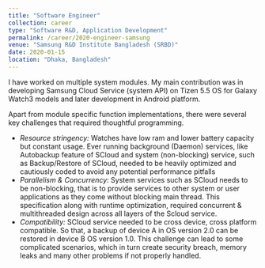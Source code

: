 ```yaml
---
title: "Software Engineer"
collection: career
type: "Software R&D, Application Development"
permalink: /career/2020-engineer-samsung
venue: "Samsung R&D Institute Bangladesh (SRBD)"
date: 2020-01-15
location: "Dhaka, Bangladesh"
---
```


I have worked on multiple system modules. My main contribution was in developing
Samsung Cloud Service (system API) on Tizen 5.5 OS for Galaxy Watch3 models and later
development in Android platform.

Apart from module specific function implementations, there were several key challenges
that required thoughtful programming.
<ul>
  <li><em>Resource stringency:</em> Watches have low ram and lower battery capacity but constant usage.
  Ever running background (Daemon) services, like Autobackup feature of SCloud and system (non-blocking) service,
  such as Backup/Restore of SCloud, needed to be heavily optimized and cautiously coded to avoid any potential performance pitfalls </li>
  <li><em>Parallelism & Concurrency:</em> System services such as SCloud needs to be non-blocking, that is to provide services to other system or user
  applications as they come without blocking main thread. This specification along with runtime optimization, required concurrent & multithreaded
  design across all layers of the Scloud service. </li>
  <li><em>Compatibility:</em> SCloud service needed to be cross device, cross platform compatible. So that,
  a backup of device A in OS version 2.0 can be restored in device B OS version 1.0. This challenge can lead to some complicated scenarios, which in turn
  create security breach, memory leaks and many other problems if not properly handled. </li>
</ul>

